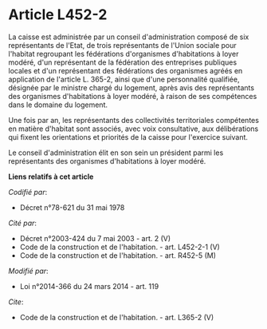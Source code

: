# Article L452-2

La caisse est administrée par un conseil d'administration composé de six représentants de l'Etat, de trois représentants de
l'Union sociale pour l'habitat regroupant les fédérations d'organismes d'habitations à loyer modéré, d'un représentant de la
fédération des entreprises publiques locales et d'un représentant des fédérations des organismes agréés en application de
l'article L. 365-2, ainsi que d'une personnalité qualifiée, désignée par le ministre chargé du logement, après avis des
représentants des organismes d'habitations à loyer modéré, à raison de ses compétences dans le domaine du logement. 

Une fois par an, les représentants des collectivités territoriales compétentes en matière d'habitat sont associés, avec voix
consultative, aux délibérations qui fixent les orientations et priorités de la caisse pour l'exercice suivant. 

Le conseil d'administration élit en son sein un président parmi les représentants des organismes d'habitations à loyer
modéré.

**Liens relatifs à cet article**

_Codifié par_:

  - Décret n°78-621 du 31 mai 1978

_Cité par_:

  - Décret n°2003-424 du 7 mai 2003 - art. 2 (V)
  - Code de la construction et de l'habitation. - art. L452-2-1 (V)
  - Code de la construction et de l'habitation. - art. R452-5 (M)

_Modifié par_:

  - Loi n°2014-366 du 24 mars 2014 - art. 119

_Cite_:

  - Code de la construction et de l'habitation. - art. L365-2 (V)
